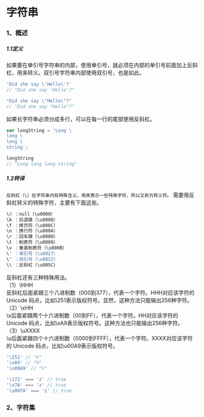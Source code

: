 # 字符串
### 1、概述
##### 1.1定义
如果要在单引号字符串的内部，使用单引号，就必须在内部的单引号前面加上反斜杠，用来转义。双引号字符串内部使用双引号，也是如此。
```javascript
'Did she say \'Hello\'?'
// "Did she say 'Hello'?"

"Did she say \"Hello\"?"
// "Did she say "Hello"?"
```
如果长字符串必须分成多行，可以在每一行的尾部使用反斜杠。
```javascript
var longString = 'Long \
long \
long \
string';

longString
// "Long long long string"
```
##### 1.2转译
`反斜杠（\）在字符串内有特殊含义，用来表示一些特殊字符，所以又称为转义符。`
需要用反斜杠转义的特殊字符，主要有下面这些。
```javascript
\0 ：null（\u0000）
\b ：后退键（\u0008）
\f ：换页符（\u000C）
\n ：换行符（\u000A）
\r ：回车键（\u000D）
\t ：制表符（\u0009）
\v ：垂直制表符（\u000B）
\' ：单引号（\u0027）
\" ：双引号（\u0022）
\\ ：反斜杠（\u005C）
```
反斜杠还有三种特殊用法。</br>
（1）\HHH</br>
反斜杠后面紧跟三个八进制数（000到377），代表一个字符。HHH对应该字符的 Unicode 码点，比如\251表示版权符号。显然，这种方法只能输出256种字符。</br>
（2）\xHH</br>
\x后面紧跟两个十六进制数（00到FF），代表一个字符。HH对应该字符的 Unicode 码点，比如\xA9表示版权符号。这种方法也只能输出256种字符。</br>
（3）\uXXXX</br>
\u后面紧跟四个十六进制数（0000到FFFF），代表一个字符。XXXX对应该字符的 Unicode 码点，比如\u00A9表示版权符号。
```JAVASCRIPT
'\251' // "©"
'\xA9' // "©"
'\u00A9' // "©"

'\172' === 'z' // true
'\x7A' === 'z' // true
'\u007A' === 'z' // true
```
### 2、字符集
